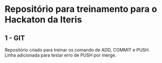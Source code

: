 # Repositório para treinamento para o Hackaton da Iteris

## 1 - GIT
Repositório criado para treinar os comando de ADD, COMMIT e PUSH.
Linha adicionada para testar erro de PUSH por merge.
